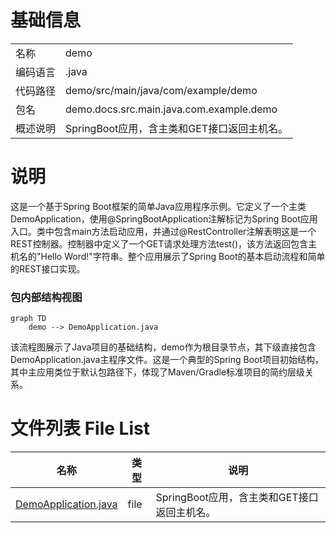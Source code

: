 # 基础信息

|      |      |
|------|------|
| 名称 | demo |
| 编码语言 | .java |
| 代码路径 | demo/src/main/java/com/example/demo |
| 包名 | demo.docs.src.main.java.com.example.demo |
| 概述说明 | SpringBoot应用，含主类和GET接口返回主机名。 |

# 说明

这是一个基于Spring Boot框架的简单Java应用程序示例。它定义了一个主类DemoApplication，使用@SpringBootApplication注解标记为Spring Boot应用入口。类中包含main方法启动应用，并通过@RestController注解表明这是一个REST控制器。控制器中定义了一个GET请求处理方法test()，该方法返回包含主机名的"Hello Word!"字符串。整个应用展示了Spring Boot的基本启动流程和简单的REST接口实现。


### 包内部结构视图

```mermaid
graph TD
    demo --> DemoApplication.java
```

该流程图展示了Java项目的基础结构，demo作为根目录节点，其下级直接包含DemoApplication.java主程序文件。这是一个典型的Spring Boot项目初始结构，其中主应用类位于默认包路径下，体现了Maven/Gradle标准项目的简约层级关系。

# 文件列表 File List

| 名称   | 类型  | 说明 |
|-------|------|-------------|
| [DemoApplication.java](DemoApplication.md) | file | SpringBoot应用，含主类和GET接口返回主机名。 |


